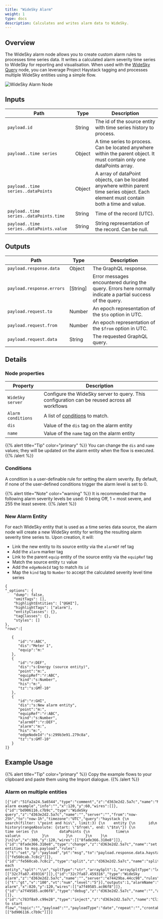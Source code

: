 ```yaml
---
title: "WideSky Alarm"
weight: 1
type: docs
description: Calculates and writes alarm data to WideSky.
---
```


## Overview
The WideSky alarm node allows you to create custom alarm rules to processes time series data. It writes a calculated alarm severity time series to WideSky for reporting and visualisation. When used with the [WideSky Query](../widesky-query) node, you can leverage Project Haystack tagging and processes multiple WideSky entities using a simple flow.

![WideSky Alarm Node](/docs/images/edge/widesky-alarm-node.png)


## Inputs

|Path|Type|Description|
|----|----|-----------|
|`payload.id`|String|The id of the source entity with time series history to process.|
|`payload..time series`|Object|A time series to process. Can be located anywhere within the parent object. It must contain only one dataPoints array.|
|`payload..time series..dataPoints`|Object|A array of dataPoint objects, can be located anywhere within parent time series object. Each element must contain both a time and value.|
|`payload..time series..dataPoints.time`|String|Time of the record (UTC).|
|`payload..time series..dataPoints.value`|String|String representation of the record. Can be null.|

## Outputs

|Path|Type|Description|
|----|----|-----------|
|`payload.response.data`|Object|The GraphQL response.|
|`payload.response.errors`|[String]|Error messages encountered during the query. Errors here normally indicate a partial success of the query.|
|`payload.request.to`|Number|An epoch representation of the `$to` option in UTC.|
|`payload.request.from`|Number|An epoch representation of the `$from` option in UTC.|
|`payload.request.data`|String|The requested GraphQL query.|

## Details

### Node properties
Property|Description|
|----|-----------|
|`WideSky server`|Configure the WideSky server to query. This configuration can be reused across all workflows|
|`Alarm conditions`|A list of [conditions](./#conditions) to match. |
|`dis`|Value of the `dis` tag on the alarm entity|
|`name`|Value of the `name` tag on the alarm entity|


{{% alert title="Tip"  color="primary" %}}
You can change the `dis` and `name` values; they will be updated on the alarm entity when the flow is executed.
{{% /alert %}}


### Conditions
A condition is a user-definable rule for setting the alarm severity. By default, if none of the user-defined conditions trigger the alarm level is set to 0.

{{% alert title="Note"  color="warning" %}}
It is recommended that the following alarm severity levels be used: 0 being Off, 1 = most severe, and 255 the least severe.
{{% /alert %}}


### New Alarm Entity
For each WideSky entity that is used as a time series data source, the alarm node will create a new WideSky entity for writing the resulting alarm severity time series to. Upon creation, it will:
- Link the new entity to its source entity via the `alarmOf` ref tag
- Add the `alarm` marker tag
- Link to the parent `equip` entity of the source entity via the `equipRef` tag
- Match the source entity `tz` value
- Add the `edgeNodeId` tag to match its `id`
- Map the `kind` tag to `Number` to accept the calculated severity level time series

```hsgrid-json
{
"_options": {
    "dump": false,
    "omitTags": [],
    "highlightEntities": ["@GHI"],
    "highlightTags": ["alarm"],
    "entityClasses": {},
    "tagClasses": {},
    "styles": []
},
"rows":[

   {
      "id":"r:ABC",
      "dis":"Meter 1",
      "equip":"m:"
   },
   {
      "id":"r:DEF",
      "dis":"s:Energy (source entity)",
      "point":"m:",
      "equipRef":"r:ABC",
      "kind":"s:Number",
      "his":"m:",
      "tz":"s:GMT-10"
   },
   {
      "id":"r:GHI",
      "dis":"s:New alarm entity",
      "point":"m:",
      "equipRef":"r:ABC",
      "kind":"s:Number",
      "alarmOf":"r:DEF",
      "alarm":"m:",
      "his":"m:",
      "edgeNodeId":"s:299b3e91.279c8a",
      "tz":"s:GMT-10"
   }
]}
```

## Example Usage

{{% alert title="Tip"  color="primary" %}}
Copy the example flows to your clipboard and paste them using the Import dialogue.
{{% /alert %}}


### Alarm on multiple entities
```text
[{"id":"51fa2a24.5a6544","type":"comment","z":"d363e2d2.5a7c","name":"Multiple alarm example","info":"","x":120,"y":60,"wires":[]},{"id":"bd906116.c7b9c","type":"WideSky query","z":"d363e2d2.5a7c","name":"","server":"","from":"now-25h","to":"now-1h","timezone":"UTC","query":"haystack {\n  search(filter: \"point and his\", limit:3) {\n    entity {\n      id\n      history(rangeAbsolute: {start: \"$from\", end: \"$to\"}) {\n        time series {\n          dataPoints {\n            time\n            value\n          }\n        }\n      }\n    }\n  }\n}\n","x":300,"y":120,"wires":[["8fade366.310e8"]]},{"id":"8fade366.310e8","type":"change","z":"d363e2d2.5a7c","name":"set entities to msg.payload","rules":[{"t":"set","p":"payload","pt":"msg","to":"payload.response.data.haystack.search.entity","tot":"msg"}],"action":"","property":"","from":"","to":"","reg":false,"x":540,"y":120,"wires":[["fe560cab.7c8c2"]]},{"id":"fe560cab.7c8c2","type":"split","z":"d363e2d2.5a7c","name":"split each entity","splt":"\\n","spltType":"str","arraySplt":1,"arraySpltType":"len","stream":true,"addname":"payload","x":560,"y":160,"wires":[["32c7fa87.459316"]]},{"id":"32c7fa87.459316","type":"WideSky alarm","z":"d363e2d2.5a7c","name":"","server":"e74429ba.44cc98","rules":[{"t":"gt","v":"100","vt":"num","level":"5"}],"outputs":1,"alarmName":"test_alarm","alarmDis":"Test alarm","x":820,"y":120,"wires":[["a7f49585.ac06f8"]]},{"id":"a7f49585.ac06f8","type":"debug","z":"d363e2d2.5a7c","name":"","active":true,"tosidebar":true,"console":false,"tostatus":false,"complete":"false","x":1010,"y":120,"wires":[]},{"id":"c783f8a9.c99e28","type":"inject","z":"d363e2d2.5a7c","name":"Click to start flow","topic":"","payload":"","payloadType":"date","repeat":"","crontab":"","once":false,"onceDelay":0.1,"x":120,"y":120,"wires":[["bd906116.c7b9c"]]}]
```
